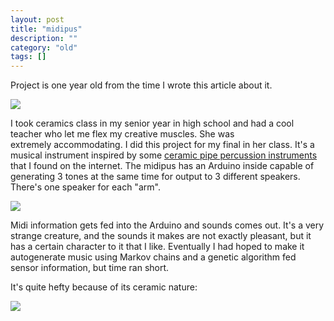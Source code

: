 ```yaml
---
layout: post
title: "midipus"
description: ""
category: "old"
tags: []
---
```



Project is one year old from the time I wrote this article about it.


[![](http://www.hackniac.com/blog/wp-content/uploads/2012/11/midipus_front-1024x768.jpg)](http://www.hackniac.com/blog/wp-content/uploads/2012/11/midipus_front.jpg)

I took ceramics class in my senior year in high school and had a cool teacher who let me flex my creative muscles. She was extremely accommodating. I did this project for my final in her class. It's a musical instrument inspired by some [ceramic pipe percussion instruments](http://www.ninestones.com/muffler.html) that I found on the internet.
The midipus has an Arduino inside capable of generating 3 tones at the same time for output to 3 different speakers. There's one speaker for each "arm".

<!--more-->

[![](http://www.hackniac.com/blog/wp-content/uploads/2012/11/midipus_guts-1024x768.jpg)](http://www.hackniac.com/blog/wp-content/uploads/2012/11/midipus_guts.jpg)

Midi information gets fed into the Arduino and sounds comes out. It's a very strange creature, and the sounds it makes are not exactly pleasant, but it has a certain character to it that I like. Eventually I had hoped to make it autogenerate music using Markov chains and a genetic algorithm fed sensor information, but time ran short.

It's quite hefty because of its ceramic nature:

[![](http://www.hackniac.com/blog/wp-content/uploads/2012/11/midipus_desk-1024x768.jpg)](http://www.hackniac.com/blog/wp-content/uploads/2012/11/midipus_desk.jpg)
